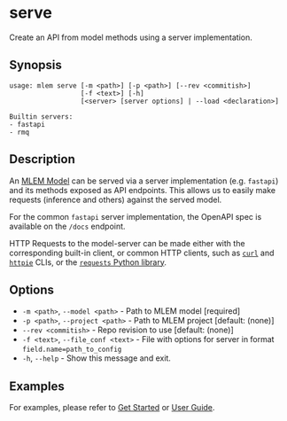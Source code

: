 # serve

Create an API from model methods using a server implementation.

## Synopsis

```usage
usage: mlem serve [-m <path>] [-p <path>] [--rev <commitish>]
                  [-f <text>] [-h]
                  [<server> [server options] | --load <declaration>]

Builtin servers:
- fastapi
- rmq
```

## Description

An [MLEM Model](/doc/user-guide/basic-concepts#model) can be served via a server
implementation (e.g. `fastapi`) and its methods exposed as API endpoints. This
allows us to easily make requests (inference and others) against the served
model.

For the common `fastapi` server implementation, the OpenAPI spec is available on
the `/docs` endpoint.

HTTP Requests to the model-server can be made either with the corresponding
built-in client, or common HTTP clients, such as [`curl`](https://curl.se/) and
[`httpie`](https://httpie.io/) CLIs, or the
[`requests` Python library](https://requests.readthedocs.io).

## Options

- `-m <path>`, `--model <path>` - Path to MLEM model [required]
- `-p <path>`, `--project <path>` - Path to MLEM project [default: (none)]
- `--rev <commitish>` - Repo revision to use [default: (none)]
- `-f <text>`, `--file_conf <text>` - File with options for server in format
  `field.name=path_to_config`
- `-h`, `--help` - Show this message and exit.

## Examples

For examples, please refer to [Get Started](/doc/get-started/serving) or
[User Guide](/doc/user-guide/serving).
